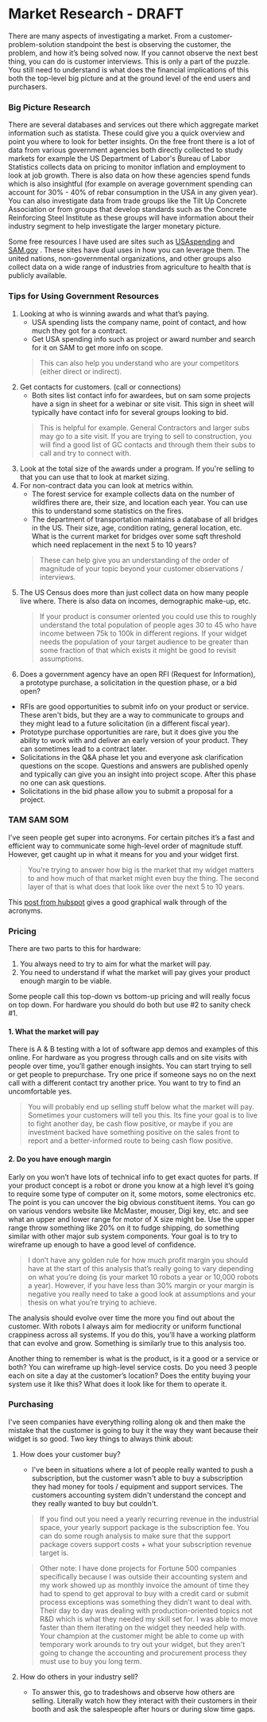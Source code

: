 # Market Research - DRAFT

There are many aspects of investigating a market. From a customer-problem-solution standpoint the best is observing the customer, the problem, and how it’s being solved now. If you cannot observe the next best thing, you can do is customer interviews. This is only a part of the puzzle. You still need to understand is what does the financial implications of this both the top-level big picture and at the ground level of the end users and purchasers. 

### Big Picture Research
There are several databases and services out there which aggregate market information such as statista. These could give you a quick overview and point you where to look for better insights. On the free front there is a lot of data from various government agencies both directly collected to study markets for example the US Department of Labor's Bureau of Labor Statistics collects data on pricing to monitor inflation and employment to look at job growth. There is also data on how these agencies spend funds which is also insightful (for example on average government spending can account for 30% - 40% of rebar consumption in the USA in any given year). You can also investigate data from trade groups like the Tilt Up Concrete Association or from groups that develop standards such as the Concrete Reinforcing Steel Institute as these groups will have information about their industry segment to help investigate the larger monetary picture. 

Some free resources I have used are sites such as [USAspending](https://www.usaspending.gov/) and [SAM.gov](https://sam.gov/) . These sites have dual uses in how you can leverage them. The united nations, non-governmental organizations, and other groups also collect data on a wide range of industries from agriculture to health that is publicly available. 

### Tips for Using Government Resources

1. Looking at who is winning awards and what that’s paying. 
   - USA spending lists the company name, point of contact, and how much they got for a contract. 
   - Get USA spending info such as project or award number and search for it on SAM to get more info on scope. 
   > This can also help you understand who are your competitors (either direct or indirect). 
2. Get contacts for customers. (call or connections)
   - Both sites list contact info for awardees, but on sam some projects have a sign in sheet for a webinar or site visit. This sign in sheet will typically have contact info for several groups looking to bid. 
   > This is helpful for example. General Contractors and larger subs may go to a site visit. If you are trying to sell to construction, you will find a good list of GC contacts and through them their subs to call and try to connect with. 
3. Look at the total size of the awards under a program. If you're selling to that you can use that to look at market sizing. 
4. For non-contract data you can look at metrics within. 
    - The forest service for example collects data on the number of wildfires there are, their size, and location each year. You can use this to understand some statistics on the fires.
    - The department of transportation maintains a database of all bridges in the US. Their size, age, condition rating, general location, etc. What is the current market for bridges over some sqft threshold which need replacement in the next 5 to 10 years? 
    > These can help give you an understanding of the order of magnitude of your topic beyond your customer observations / interviews. 
5. The US Census does more than just collect data on how many people live where. There is also data on incomes, demographic make-up, etc. 
    > If your product is consumer oriented you could use this to roughly understand the total population of people ages 30 to 45 who have income between 75k to 100k in different regions. If your widget needs the population of your target audience to be greater than some fraction of that which exists it might be good to revisit assumptions.
6. Does a government agency have an open RFI (Request for Information), a prototype purchase, a solicitation in the question phase, or a bid open?
  - RFIs are good opportunities to submit info on your product or service. These aren't bids, but they are a way to communicate to groups and they might lead to a future solicitation (in a different fiscal year).
  - Prototype purchase opportunities are rare, but it does give you the ability to work with and deliver an early version of your product. They can sometimes lead to a contract later.
  - Solicitations in the Q&A phase let you and everyone ask clarification questions on the scope. Questions and answers are published openly and typically can give you an insight into project scope. After this phase no one can ask questions.
  - Solicitations in the bid phase allow you to submit a proposal for a project.

### TAM SAM SOM 
I've seen people get super into acronyms. For certain pitches it’s a fast and efficient way to communicate some high-level order of magnitude stuff. However, get caught up in what it means for you and your widget first. 
> You're trying to answer how big is the market that my widget matters to and how much of that market might even buy the thing. The second layer of that is what does that look like over the next 5 to 10 years. 

This [post from hubspot](https://blog.hubspot.com/marketing/tam-sam-som) gives a good graphical walk through of the acronyms. 

### Pricing 
There are two parts to this for hardware:
1. You always need to try to aim for what the market will pay.
2. You need to understand if what the market will pay gives your product enough margin to be viable.

Some people call this top-down vs bottom-up pricing and will really focus on top down. For hardware you should do both but use #2 to sanity check #1. 

#### 1. What the market will pay
 There is A & B testing with a lot of software app demos and examples of this online. For hardware as you progress through calls and on site visits with people over time, you’ll gather enough insights. You can start trying to sell or get people to prepurchase. Try one price if someone says no on the next call with a different contact try another price. You want to try to find an uncomfortable yes.

 > You will probably end up selling stuff below what the market will pay. Sometimes your customers will tell you this. Its fine your goal is to live to fight another day, be cash flow positive, or maybe if you are investment backed have something positive on the sales front to report and a better-informed route to being cash flow positive. 

 #### 2. Do you have enough margin 
 Early on you won’t have lots of technical info to get exact quotes for parts. If your product concept is a robot or drone you know at a high level it’s going to require some type of computer on it, some motors, some electronics etc. The point is you can uncover the big obvious constituent items. You can go on various vendors website like McMaster, mouser, Digi key, etc. and see what an upper and lower range for motor of X size might be. Use the upper range throw something like 20% on it to fudge shipping, do something similar with other major sub system components. Your goal is to try to wireframe up enough to have a good level of confidence. 
> I don’t have any golden rule for how much profit margin you should have at the start of this analysis that’s really going to vary depending on what you’re doing (is your market 10 robots a year or 10,000 robots a year). However, if you have less than 30% margin or your margin is negative you really need to take a good look at assumptions and your thesis on what you’re trying to achieve. 

The analysis should evolve over time the more you find out about the customer. With robots I always aim for mediocrity or uniform functional crappiness across all systems. If you do this, you’ll have a working platform that can evolve and grow.  Something is similarly true to this analysis too. 

Another thing to remember is what is the product, is it a good or a service or both? You can wireframe up high-level service costs. Do you need 3 people each on site a day at the customer’s location? Does the entity buying your system use it like this? What does it look like for them to operate it.  

 ### Purchasing
 I've seen companies have everything rolling along ok and then make the mistake that the customer is going to buy it the way they want because their widget is so good. Two key things to always think about: 
 1. How does your customer buy? 
    - I've been in situations where a lot of people really wanted to push a subscription, but the customer wasn't able to buy a subscription they had money for tools / equipment and support services. The customers accounting system didn't understand the concept and they really wanted to buy but couldn't.  
    > If you find out you need a yearly recurring revenue in the industrial space, your yearly support package is the subscription fee. You can do some rough analysis to make sure that the support package covers support costs + what your subscription revenue target is. 
    
    > Other note: I have done projects for Fortune 500 companies specifically because I was outside their accounting system and my work showed up as monthly invoice the amount of time they had to spend to get approval to buy with a credit card or submit process exceptions was something they didn’t want to deal with. Their day to day was dealing with production-oriented topics not R&D which is what they needed my skill set for. I was able to move faster than them iterating on the widget they needed help with. Your champion at the customer might be able to come up with temporary work arounds to try out your widget, but they aren't going to change the accounting and procurement process they must use to buy you long term.  
    
 2. How do others in your industry sell? 
    - To answer this, go to tradeshows and observe how others are selling. Literally watch how they interact with their customers in their booth and ask the salespeople after hours or during slow time gaps. 
